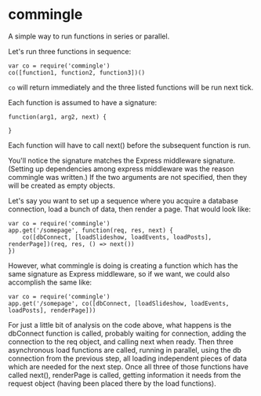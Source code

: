 # commingle
A simple way to run functions in series or parallel. 

Let's run three functions in sequence:

```
var co = require('commingle')
co([function1, function2, function3])()
```

`co` will return immediately and the three listed functions will be run next tick.

Each function is assumed to have a signature:

```
function(arg1, arg2, next) {
		
}
```

Each function will have to call next() before the subsequent function is run.

You'll notice the signature matches the Express middleware signature. (Setting up dependencies 
among express middleware was the reason commingle was written.) If the two arguments
are not specified, then they will be created as empty objects.

Let's say you want to set up a sequence where you acquire a database connection,
load a bunch of data, then render a page. That would look like:

```
var co = require('commingle')
app.get('/somepage', function(req, res, next) {
	co([dbConnect, [loadSlideshow, loadEvents, loadPosts], renderPage])(req, res, () => next())	
})
```

However, what commingle is doing is creating a function which has the same signature
as Express middleware, so if we want, we could also accomplish the same like:

```
var co = require('commingle')
app.get('/somepage', co([dbConnect, [loadSlideshow, loadEvents, loadPosts], renderPage]))
```

For just a little bit of analysis on the code above, what happens is the dbConnect
function is called, probably waiting for connection, adding the connection to the
req object, and calling next when ready. Then three asynchronous load functions are called, running in parallel,
using the db connection from the previous step, all loading independent pieces of data
which are needed for the next step. Once all three of those functions have called
next(), renderPage is called, getting information it needs from the request object
(having been placed there by the load functions).